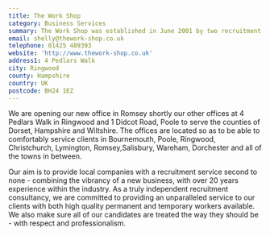 ```yaml
---
title: The Work Shop
category: Business Services
summary: The Work Shop was established in June 2001 by two recruitment veterans who wanted to offer more personal and contemporary services to employers throughout the area.
email: shelly@thework-shop.co.uk
telephone: 01425 489393
website: 'http://www.thework-shop.co.uk'
address1: 4 Pedlars Walk
city: Ringwood
county: Hampshire
country: UK
postcode: BH24 1EZ
---
```

We are opening our new office in Romsey shortly our other offices at 4 Pedlars Walk in Ringwood and 1 Didcot Road, Poole to serve the counties of Dorset, Hampshire and Wiltshire. The offices are located so as to be able to comfortably service clients in Bournemouth, Poole, Ringwood, Christchurch, Lymington, Romsey,Salisbury, Wareham, Dorchester and all of the towns in between.

Our aim is to provide local companies with a recruitment service second to none - combining the vibrancy of a new business, with over 20 years experience within the industry. As a truly independent recruitment consultancy, we are committed to providing an unparalleled service to our clients with both high quality permanent and temporary workers available. We also make sure all of our candidates are treated the way they should be - with respect and professionalism.

